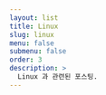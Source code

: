 ```yaml
---
layout: list
title: Linux
slug: linux
menu: false
submenu: false
order: 3
description: >
  Linux 과 관련된 포스팅.
---
```

